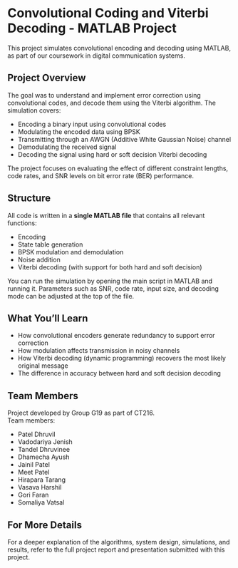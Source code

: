 # Convolutional Coding and Viterbi Decoding - MATLAB Project

This project simulates convolutional encoding and decoding using MATLAB, as part of our coursework in digital communication systems.

## Project Overview

The goal was to understand and implement error correction using convolutional codes, and decode them using the Viterbi algorithm. The simulation covers:

- Encoding a binary input using convolutional codes
- Modulating the encoded data using BPSK
- Transmitting through an AWGN (Additive White Gaussian Noise) channel
- Demodulating the received signal
- Decoding the signal using hard or soft decision Viterbi decoding

The project focuses on evaluating the effect of different constraint lengths, code rates, and SNR levels on bit error rate (BER) performance.

## Structure

All code is written in a **single MATLAB file** that contains all relevant functions:
- Encoding
- State table generation
- BPSK modulation and demodulation
- Noise addition
- Viterbi decoding (with support for both hard and soft decision)

You can run the simulation by opening the main script in MATLAB and running it. Parameters such as SNR, code rate, input size, and decoding mode can be adjusted at the top of the file.

## What You’ll Learn

- How convolutional encoders generate redundancy to support error correction
- How modulation affects transmission in noisy channels
- How Viterbi decoding (dynamic programming) recovers the most likely original message
- The difference in accuracy between hard and soft decision decoding

## Team Members

Project developed by Group G19 as part of CT216.  
Team members:
- Patel Dhruvil  
- Vadodariya Jenish  
- Tandel Dhruvinee  
- Dhamecha Ayush  
- Jainil Patel  
- Meet Patel  
- Hirapara Tarang  
- Vasava Harshil  
- Gori Faran  
- Somaliya Vatsal

## For More Details

For a deeper explanation of the algorithms, system design, simulations, and results, refer to the full project report and presentation submitted with this project.
